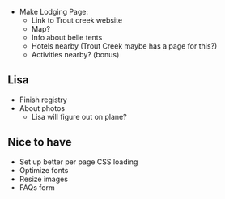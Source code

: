 - Make Lodging Page:
  - Link to Trout creek website
  - Map?
  - Info about belle tents
  - Hotels nearby (Trout Creek maybe has a page for this?)
  - Activities nearby? (bonus)

## Lisa

- Finish registry
- About photos
  - Lisa will figure out on plane?

## Nice to have

- Set up better per page CSS loading
- Optimize fonts
- Resize images
- FAQs form
